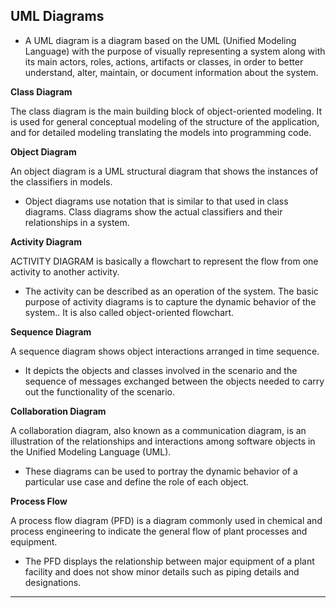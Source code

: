 ## UML Diagrams

* A UML diagram is a diagram based on the UML (Unified Modeling Language) with the purpose of visually representing a system along with its main actors, roles, actions, artifacts or classes, in order to better understand, alter, maintain, or document information about the system.

**Class Diagram**

The class diagram is the main building block of object-oriented modeling. It is used for general conceptual modeling of the structure of the application, and for detailed modeling translating the models into programming code. 

**Object Diagram**

An object diagram is a UML structural diagram that shows the instances of the classifiers in models. 
* Object diagrams use notation that is similar to that used in class diagrams. Class diagrams show the actual classifiers and their relationships in a system.

**Activity Diagram**

ACTIVITY DIAGRAM is basically a flowchart to represent the flow from one activity to another activity. 
* The activity can be described as an operation of the system. The basic purpose of activity diagrams is to capture the dynamic behavior of the system.. It is also called object-oriented flowchart.

**Sequence Diagram**

A sequence diagram shows object interactions arranged in time sequence. 
* It depicts the objects and classes involved in the scenario and the sequence of messages exchanged between the objects needed to carry out the functionality of the scenario.

**Collaboration Diagram**

A collaboration diagram, also known as a communication diagram, is an illustration of the relationships and interactions among software objects in the Unified Modeling Language (UML). 
* These diagrams can be used to portray the dynamic behavior of a particular use case and define the role of each object.

**Process Flow**

A process flow diagram (PFD) is a diagram commonly used in chemical and process engineering to indicate the general flow of plant processes and equipment. 
* The PFD displays the relationship between major equipment of a plant facility and does not show minor details such as piping details and designations.

****

